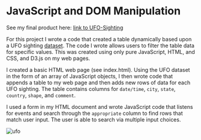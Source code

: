 # JavaScript and DOM Manipulation

See my final product here: [link to UFO-Sighting ](https://robeaseab.github.io/UFO-sighting-JavaScript/)

For this project I wrote a code that created a table dynamically based upon a UFO sighting [dataset]( https://github.com/robeaseab/UFO-sighting-JavaScript/blob/master/static/js/data.js). The code I wrote allows users to filter the table data for specific values. This was created using only pure JavaScript, HTML, and CSS, and D3.js on my web pages. 

I created a basic HTML web page (see index.html). Using the UFO dataset in the form of an array of JavaScript objects, I then wrote code that appends a table to my web page and then adds new rows of data for each UFO sighting.  The table contains columns for `date/time`, `city`, `state`, `country`, `shape`, and `comment`.  

I used a form in my HTML document and wrote JavaScript code that listens for events and search through the `appropriate` column to find rows that match user input.  The user is able to search via multiple input choices.

![ufo](https://proxy.duckduckgo.com/iu/?u=https%3A%2F%2Ftse4.mm.bing.net%2Fth%3Fid%3DOIP.UUEjECjmw4T0FRs-Ji2YBwHaEK%26pid%3DApi&f=1)




